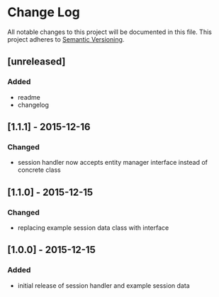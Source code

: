 # Change Log
All notable changes to this project will be documented in this file.
This project adheres to [Semantic Versioning](http://semver.org/).

## [unreleased]
### Added
- readme
- changelog

## [1.1.1] - 2015-12-16
### Changed
- session handler now accepts entity manager interface instead of concrete class

## [1.1.0] - 2015-12-15
### Changed
- replacing example session data class with interface

## [1.0.0] - 2015-12-15
### Added
- initial release of session handler and example session data
